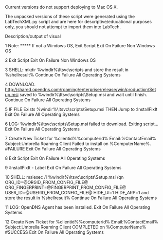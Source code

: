 Current versions do not support deploying to Mac OS X.


The unpacked versions of these script were generated using the LabTechXML.py script and are here for descriptive/educational purposes only, you should not attempt to import them into LabTech.

Description/output of visual

1	Note: ***** If not a Windows OS, Exit Script	Exit On Failure	Non Windows OS

2	Exit Script	Exit On Failure	Non Windows OS

3	   SHELL:  mkdir %windir%\ltsvc\scripts and store the result in %shellresult%	Continue On Failure	All Operating Systems

4	   DOWNLOAD:  http://shared.opendns.com/roaming/enterprise/release/win/production/Setup.msi  saved to  %windir%\ltsvc\scripts\Setup.msi  and wait until finish.	Continue On Failure	All Operating Systems

5	   IF FILE Exists  %windir%\ltsvc\scripts\Setup.msi  THEN  Jump to :InstallFixIt	Exit On Failure	All Operating Systems

6	   LOG:  %windir%\ltsvc\scripts\Setup.msi failed to download. Exiting script...	Exit On Failure	All Operating Systems

7	   Create New Ticket for %clientid%\%computerid% Email:%ContactEmail% Subject:Umbrella Roaming Client Failed to install on %ComputerName%. #FAILURE	Exit On Failure	All Operating Systems

8	Exit Script	Exit On Failure	All Operating Systems

9	:InstallFixIt - Label	Exit On Failure	All Operating Systems

10	   SHELL:  msiexec /i %windir%\ltsvc\scripts\Setup.msi /qn ORG_ID=@ORGID_FROM_CONFIG_FILE@ ORG_FINGERPRINT=@FINGERPRINT_FROM_CONFIG_FILE@ USER_ID=@USERID_FROM_CONFIG_FILE@ HIDE_UI=1 HIDE_ARP=1 and store the result in %shellresult%	Continue On Failure	All Operating Systems

11	   LOG:  OpenDNS Agent has been installed.	Exit On Failure	All Operating Systems

12	   Create New Ticket for %clientid%\%computerid% Email:%ContactEmail% Subject:Umbrella Roaming Client COMPLETED on %ComputerName% #SUCCESS	Exit On Failure	All Operating Systems
